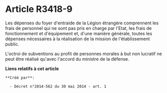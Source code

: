 # Article R3418-9

Les dépenses du foyer d'entraide de la Légion étrangère comprennent les frais de personnel qui ne sont pas pris en charge par
l'Etat, les frais de fonctionnement et d'équipement et, d'une manière générale, toutes les dépenses nécessaires à la
réalisation de la mission de l'établissement public.

L'octroi de subventions au profit de personnes morales à but non lucratif ne peut être réalisé qu'avec l'accord du ministre
de la défense.

**Liens relatifs à cet article**

	**Créé par**:

	  - Décret n°2014-562 du 30 mai 2014 - art. 1
